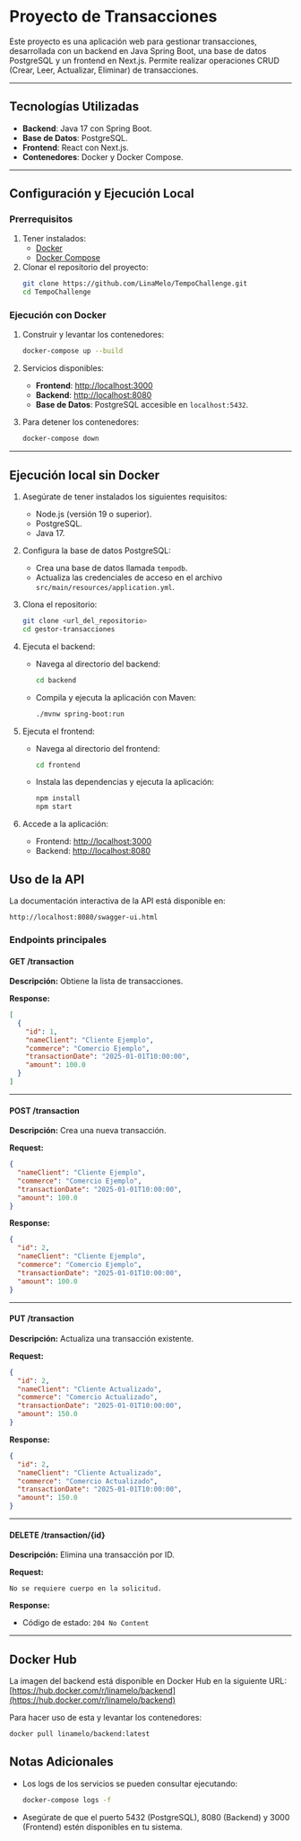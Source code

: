 # Proyecto de Transacciones

Este proyecto es una aplicación web para gestionar transacciones, desarrollada con un backend en Java Spring Boot, una base de datos PostgreSQL y un frontend en Next.js. Permite realizar operaciones CRUD (Crear, Leer, Actualizar, Eliminar) de transacciones.

---

## Tecnologías Utilizadas

- **Backend**: Java 17 con Spring Boot.
- **Base de Datos**: PostgreSQL.
- **Frontend**: React con Next.js.
- **Contenedores**: Docker y Docker Compose.

---

## Configuración y Ejecución Local

### Prerrequisitos

1. Tener instalados:
   - [Docker](https://www.docker.com/)
   - [Docker Compose](https://docs.docker.com/compose/)
2. Clonar el repositorio del proyecto:
   ```bash
   git clone https://github.com/LinaMelo/TempoChallenge.git
   cd TempoChallenge
   ```

### Ejecución con Docker

1. Construir y levantar los contenedores:
   ```bash
   docker-compose up --build
   ```

2. Servicios disponibles:
   - **Frontend**: [http://localhost:3000](http://localhost:3000)
   - **Backend**: [http://localhost:8080](http://localhost:8080)
   - **Base de Datos**: PostgreSQL accesible en `localhost:5432`.

3. Para detener los contenedores:
   ```bash
   docker-compose down
   ```

---

## Ejecución local sin Docker

1. Asegúrate de tener instalados los siguientes requisitos:
   - Node.js (versión 19 o superior).
   - PostgreSQL.
   - Java 17.

2. Configura la base de datos PostgreSQL:
   - Crea una base de datos llamada `tempodb`.
   - Actualiza las credenciales de acceso en el archivo `src/main/resources/application.yml`.

3. Clona el repositorio:
   ```bash
   git clone <url_del_repositorio>
   cd gestor-transacciones
   ```

4. Ejecuta el backend:
   - Navega al directorio del backend:
     ```bash
     cd backend
     ```
   - Compila y ejecuta la aplicación con Maven:
     ```bash
     ./mvnw spring-boot:run
     ```

5. Ejecuta el frontend:
   - Navega al directorio del frontend:
     ```bash
     cd frontend
     ```
   - Instala las dependencias y ejecuta la aplicación:
     ```bash
     npm install
     npm start
     ```

6. Accede a la aplicación:
   - Frontend: [http://localhost:3000](http://localhost:3000)
   - Backend: [http://localhost:8080](http://localhost:8080)


## Uso de la API

La documentación interactiva de la API está disponible en:
```
http://localhost:8080/swagger-ui.html
```

### Endpoints principales

#### **GET /transaction**
**Descripción:** Obtiene la lista de transacciones.

**Response:**
```json
[
  {
    "id": 1,
    "nameClient": "Cliente Ejemplo",
    "commerce": "Comercio Ejemplo",
    "transactionDate": "2025-01-01T10:00:00",
    "amount": 100.0
  }
]
```

---

#### **POST /transaction**
**Descripción:** Crea una nueva transacción.

**Request:**
```json
{
  "nameClient": "Cliente Ejemplo",
  "commerce": "Comercio Ejemplo",
  "transactionDate": "2025-01-01T10:00:00",
  "amount": 100.0
}
```

**Response:**
```json
{
  "id": 2,
  "nameClient": "Cliente Ejemplo",
  "commerce": "Comercio Ejemplo",
  "transactionDate": "2025-01-01T10:00:00",
  "amount": 100.0
}
```

---

#### **PUT /transaction**
**Descripción:** Actualiza una transacción existente.

**Request:**
```json
{
  "id": 2,
  "nameClient": "Cliente Actualizado",
  "commerce": "Comercio Actualizado",
  "transactionDate": "2025-01-01T10:00:00",
  "amount": 150.0
}
```

**Response:**
```json
{
  "id": 2,
  "nameClient": "Cliente Actualizado",
  "commerce": "Comercio Actualizado",
  "transactionDate": "2025-01-01T10:00:00",
  "amount": 150.0
}
```

---

#### **DELETE /transaction/{id}**
**Descripción:** Elimina una transacción por ID.

**Request:**
```
No se requiere cuerpo en la solicitud.
```

**Response:**
- Código de estado: `204 No Content`

---

## Docker Hub

La imagen del backend está disponible en Docker Hub en la siguiente URL:
[https://hub.docker.com/r/linamelo/backend](https://hub.docker.com/r/linamelo/backend)

Para hacer uso de esta y levantar los contenedores:
   ```bash
   docker pull linamelo/backend:latest
   ```

## Notas Adicionales

- Los logs de los servicios se pueden consultar ejecutando:
  ```bash
  docker-compose logs -f
  ```
- Asegúrate de que el puerto 5432 (PostgreSQL), 8080 (Backend) y 3000 (Frontend) estén disponibles en tu sistema.




